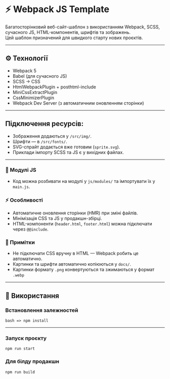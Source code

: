 # ⚡️ Webpack JS Template

Багатосторінковий веб-сайт-шаблон з використанням Webpack, SCSS, сучасного JS, HTML-компонентів, шрифтів та зображень.  
Цей шаблон призначений для швидкого старту нових проєктів.

---


## ⚙️ Технології

- Webpack 5
- Babel (для сучасного JS)
- SCSS → CSS
- HtmlWebpackPlugin + posthtml-include
- MiniCssExtractPlugin
- CssMinimizerPlugin
- Webpack Dev Server (з автоматичним оновленням сторінки)

---

## **Підключення ресурсів:**
   - Зображення додаються у `/src/img/`.
   - Шрифти — в `/src/fonts/`.
   - SVG-спрайт додається вже готовим (`sprite.svg`).
   - Приклади імпорту SCSS та JS є у вихідних файлах.

---

### 🔧 Модулі JS
- Код можна розбивати на модулі у `js/modules/` та імпортувати їх у `main.js`.

### ⚡️ Особливості
- Автоматичне оновлення сторінки (HMR) при зміні файлів.
- Мінімізація CSS та JS у продакшн-збірці.
- HTML-компоненти (`header.html`, `footer.html`) можна підключати через `@@include`.

### 📝 Примітки
- Не підключати CSS вручну в HTML — Webpack робить це автоматично.
- Картинки та шрифти автоматично копіюються у `docs/`.
- Картинки формату `.png` конвертуються та зжимаються у формат `.webp`

---

## 🧠 Використання

### Встановлення залежностей
```bash => npm install```

---

### Запуск проєкту
```npm run start```

### Для білду продакшн
```npm run build```
